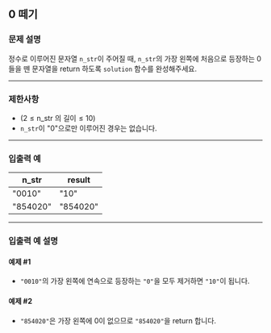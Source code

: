 ## 0 떼기

### 문제 설명
정수로 이루어진 문자열 `n_str`이 주어질 때, `n_str`의 가장 왼쪽에 처음으로 등장하는 0들을 뗀 문자열을 return 하도록 `solution` 함수를 완성해주세요.

---

### 제한사항
- $( 2 \leq \text{n_str 의 길이} \leq 10 )$
- `n_str`이 "0"으로만 이루어진 경우는 없습니다.

---

### 입출력 예

| n_str     | result   |
|-----------|----------|
| "0010"    | "10"     |
| "854020"  | "854020" |

---

### 입출력 예 설명

#### 예제 #1
- `"0010"`의 가장 왼쪽에 연속으로 등장하는 `"0"`을 모두 제거하면 `"10"`이 됩니다.

#### 예제 #2
- `"854020"`은 가장 왼쪽에 0이 없으므로 `"854020"`을 return 합니다.